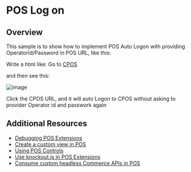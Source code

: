 # POS  Log on
## Overview

This sample is to show how to implement POS  Auto Logon with providing OperatorId/Password in POS URL, like this:

Write a html like:
Go to <a href="https://<your CPOS>devpos.axcloud.dynamics.com/?username=000160&password=123">CPOS</a>

and then see this:

![image](https://github.com/zhangguanghuib/NewCommerceSDK/assets/14832260/00da02ac-92f1-4677-b1e9-b15b7282faff)

Click the CPOS  URL,  and it will auto Logon to CPOS without asking to provider Operator id and passwork again



## Additional Resources
- [Debugging POS Extensions](https://docs.microsoft.com/en-us/dynamics365/commerce/dev-itpro/pos-extension/debug-pos-extension#run-and-debug-cloud-pos)
- [Create a custom view in POS](https://docs.microsoft.com/en-us/dynamics365/commerce/dev-itpro/pos-extension/custom-pos-view)
- [Using POS Controls](https://docs.microsoft.com/en-us/dynamics365/commerce/dev-itpro/pos-extension/controls-pos-extension)
- [Use knockout.js in POS Extensions](https://docs.microsoft.com/en-us/dynamics365/commerce/dev-itpro/pos-extension/knockout-pos-extension)
- [Consume custom headless Commerce APIs in POS](https://docs.microsoft.com/en-us/dynamics365/commerce/dev-itpro/pos-extension/consume-apis-pos)
